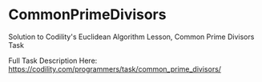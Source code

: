 # CommonPrimeDivisors
Solution to Codility's Euclidean Algorithm Lesson, Common Prime Divisors Task

Full Task Description Here: https://codility.com/programmers/task/common_prime_divisors/
